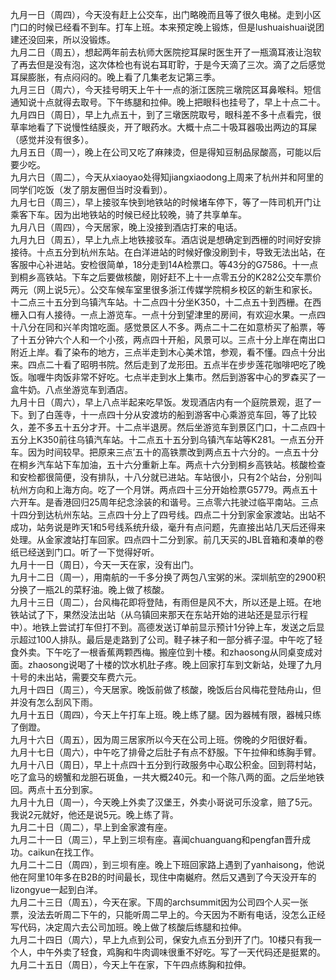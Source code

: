 九月一日（周四），今天没有赶上公交车，出门略晚而且等了很久电梯。走到小区门口的时候已经看不到车。打车上班。本来预定晚上锻炼，但是lushuaishuai说团建还没回来，所以没锻炼。</br>
九月二日（周五），想起两年前去杭师大医院挖耳屎时医生开了一瓶滴耳液让泡软了再去但是没有泡，这次体检也有说右耳耵聍，于是今天滴了三次。滴了之后感觉耳屎膨胀，有点闷闷的。晚上看了几集老友记第三季。</br>
九月三日（周六），今天挂号明天上午十一点的浙江医院三墩院区耳鼻喉科。短信通知说十点就得去取号。下午练腿和拉伸。晚上把眼科也挂号了，早上十点二十。</br>
九月四日（周日），早上九点五十，到了三墩医院取号，眼科差不多十点看完，很草率地看了下说慢性结膜炎，开了眼药水。大概十点二十吸耳器吸出两边的耳屎（感觉并没有很多）。</br>
九月五日（周一），晚上在公司又吃了麻辣烫，但是得知豆制品尿酸高，可能以后要少吃。</br>
九月六日（周二），今天从xiaoyao处得知jiangxiaodong上周来了杭州并和阿里的同学们吃饭（发了朋友圈但当时没看到）。</br>
九月七日（周三），早上接驳车快到地铁站的时候堵车停下，等了一阵司机开门让乘客下车。因为出地铁站的时候已经比较晚，骑了共享单车。</br>
九月八日（周四），今天居家，晚上没接到酒店打来的电话。</br>
九月九日（周五），早上九点上地铁接驳车。酒店说是想确定到西栅的时间好安排接待。十点五分到杭州东站。在白洋进站的时候好像没刷到卡，导致无法出站，在客服中心补进站。安检很简单，18分走到14A检票口。等43分的G7586。十一点到桐乡高铁站。下车之后要做核酸，刚好赶不上十一点零五分的K282公交车票价两元（网上说5元）。公交车候车室里很多浙江传媒学院桐乡校区的新生和家长。十二点三十五分到乌镇汽车站。十二点四十分坐K350，十二点五十到西栅。在西栅入口有人接待。一点上游览车。一点十分到望津里的房间，有欢迎水果。一点四十八分在同和兴羊肉馆吃面。感觉景区人不多。两点二十二在如意桥买了船票，等了十五分钟六个人和一个小孩，两点四十开船，风景可以。三点十分上岸在南出口附近上岸。看了染布的地方，三点半走到木心美术馆，参观，看不懂。四点十分出来。四点二十看了昭明书院。然后走到了龙形田。五点半在步步莲花咖啡吧吃了晚饭。咖喱牛肉饭非常不好吃。七点半走到水上集市。然后到游客中心的罗森买了一盒牛奶。八点坐游览车到酒店。</br>
九月十日（周六），早上八点半起来吃早饭。发现酒店内有一个庭院景观，逛了一下。到了白莲寺，十一点四十分从安渡坊的船到游客中心乘游览车回，等了比较久，差不多五十五分才开。十二点半退房。然后坐游览车到景区门口，十二点四十五分上K350前往乌镇汽车站。十二点五十五分到乌镇汽车站等K281。一点五分开车。因为时间较早。把原来三点′五十的高铁票改到两点五十六分的。一点五十分在桐乡汽车站下车加油，五十六分重新上车。两点十六分到桐乡高铁站。核酸检查和安检都很简便，没有排队，十八分就已进站。车站很小，只有2个站台，分别叫杭州方向和上海方向。吃了一个月饼。两点四十三分开始检票G5779。两点五十六开车。是香港回归25周年纪念涂装的和谐号。三点零六扥驶过临平南站。三点十四分到达杭州东站。三点四十分上了四号线。四点二十分到家金家渡站。出站不成功，站务说是昨天1和5号线系统升级，毫升有点问题，先直接出站几天后还得来处理。从金家渡站打车回家。四点四十二分到家。前几天买的JBL音箱和凑单的卷纸已经送到门口。听了一下觉得好听。</br>
九月十一日（周日），今天一天在家，没有出门。</br>
九月十二日（周一），用南航的一千多分换了两包八宝粥的米。深圳航空的2900积分换了一瓶2L的菜籽油。晚上做了核酸。</br>
九月十三日（周二），台风梅花即将登陆，有雨但是风不大，所以还是上班。在地铁站试了下，果然没法出站（从乌镇回来那天在东站开始的进站还是显示行程中）。地铁上尝试打车但打不到。高德发送订单前显示预计1分钟上车，发送之后显示超过100人排队。最后是走路到了公司。鞋子袜子和一部分裤子湿。中午吃了轻食外卖。下午吃了一根香蕉两颗西梅。搬座位到十楼。和zhaosong从同桌变成对面。zhaosong说喝了十楼的饮水机肚子疼。晚上回家打车到文新站，处理了九月十号的未出站，需要交车费六元。</br>
九月十四日（周三），今天居家。晚饭前做了核酸，晚饭后台风梅花登陆舟山，但并没有怎么刮风下雨。</br>
九月十五日（周四），今天上午打车上班。晚上练了腿。因为器械有限，器械只练了倒蹬。</br>
九月十六日（周五），因为周三居家所以今天在公司上班。傍晚的夕阳很好看。</br>
九月十七日（周六），中午吃了排骨之后肚子有点不舒服。下午拉伸和练胸手臂。</br>
九月十八日（周日），早上十点四十五分到行政服务中心取公积金。回到蒋村站，吃了盒马的螃蟹和龙胆石斑鱼，一共大概240元。和一个陈八两的面。之后坐地铁回。两点十五分到家。</br>
九月十九日（周一），今天晚上外卖了汉堡王，外卖小哥说可乐没拿，赔了5元。我说2元就好，他还是说5元。晚上练了背。</br>
九月二十日（周二），早上到金家渡有座。</br>
九月二十一日（周三），早上到三坝有座。喜闻chuanguang和pengfan晋升成功。caikun在找工作。</br>
九月二十二日（周四），到三坝有座。晚上下班回家路上遇到了yanhaisong，他说他在阿里10年多在B2B的时间最长，现住中南樾府。然后又遇到了今天没开车的lizongyue一起到白洋。</br>
九月二十三日（周五），今天在家。下周的archsummit因为公司四个人买一张票，没法去听周二下午的，只能听周二早上的。今天因为不断有电话，没怎么正经写代码，决定周六去公司加班。晚上做了核酸后练腿和拉伸。</br>
九月二十四日（周六），早上九点到公司，保安九点五分到开了门。10楼只有我一个人，中午外卖了轻食，鸡胸和牛肉调味很重不好吃。写了一天代码还是挺累的。</br>
九月二十五日（周日），今天上午在家，下午四点练胸和拉伸。</br>
